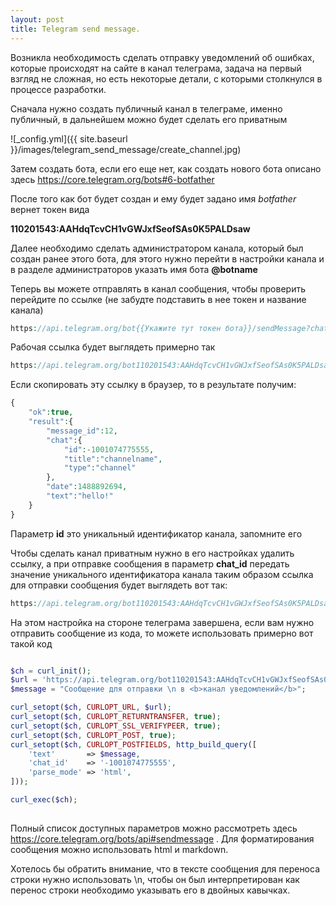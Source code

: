 ```yaml
---
layout: post
title: Telegram send message.
---
```



Возникла необходимость сделать отправку уведомлений об ошибках, которые происходят на сайте в канал телеграма, задача на первый взгляд не сложная, но есть некоторые детали, с которыми столкнулся в процессе разработки.

Сначала нужно создать публичный канал в телеграме, именно публичный, в дальнейшем можно будет сделать его приватным

![_config.yml]({{ site.baseurl }}/images/telegram_send_message/create_channel.jpg)

Затем создать бота, если его еще нет, как создать нового бота описано здесь <https://core.telegram.org/bots#6-botfather>

После того как бот будет создан и ему будет задано имя *botfather* вернет токен вида 

**110201543:AAHdqTcvCH1vGWJxfSeofSAs0K5PALDsaw**

Далее необходимо сделать администратором канала, который был создан ранее этого бота, для этого нужно перейти в настройки канала и в разделе администраторов указать имя бота **@botname**

Теперь вы можете отправлять в канал сообщения, чтобы проверить перейдите по ссылке (не забудте подставить в нее токен и название канала)
```php
https://api.telegram.org/bot{{Укажите тут токен бота}}/sendMessage?chat_id={{Укажите название канала}}&text=hello!
```
Рабочая ссылка будет выглядеть примерно так
```php
https://api.telegram.org/bot110201543:AAHdqTcvCH1vGWJxfSeofSAs0K5PALDsaw/sendMessage?chat_id=@channelname&text=hello!
```
Если скопировать эту ссылку в браузер, то в результате получим: 
```php
{
    "ok":true,
    "result":{
        "message_id":12,
        "chat":{
            "id":-1001074775555,
            "title":"channelname",
            "type":"channel"
        },
        "date":1488892694,
        "text":"hello!"
    }
}
```
Параметр  **id** это уникальный идентификатор канала, запомните его

Чтобы сделать канал приватным нужно в его настройках удалить ссылку, а при отправке сообщения в параметр **chat_id** передать значение уникального идентификатора канала 
таким образом ссылка для отправки сообщения будет выглядеть вот так:
```php
https://api.telegram.org/bot110201543:AAHdqTcvCH1vGWJxfSeofSAs0K5PALDsaw/sendMessage?chat_id=-1001074775555&text=hello!
```
На этом настройка на стороне телеграма завершена, если вам нужно отправить сообщение из кода, то можете использовать примерно вот такой код

```php

$ch = curl_init();
$url = 'https://api.telegram.org/bot110201543:AAHdqTcvCH1vGWJxfSeofSAs0K5PALDsaw/sendMessage';
$message = "Сообщение для отправки \n в <b>канал уведомлений</b>";

curl_setopt($ch, CURLOPT_URL, $url);
curl_setopt($ch, CURLOPT_RETURNTRANSFER, true);
curl_setopt($ch, CURLOPT_SSL_VERIFYPEER, true);
curl_setopt($ch, CURLOPT_POST, true);
curl_setopt($ch, CURLOPT_POSTFIELDS, http_build_query([
    'text'       => $message,
    'chat_id'    => '-1001074775555',
    'parse_mode' => 'html',
]));

curl_exec($ch);
        
```

Полный список доступных параметров можно рассмотреть здесь <https://core.telegram.org/bots/api#sendmessage> . Для форматирования сообщения можно использовать html и markdown.


Хотелось бы обратить внимание, что в тексте сообщения для переноса строки нужно использовать \n, чтобы он был интерпретирован как перенос
строки необходимо указывать его в двойных кавычках. 